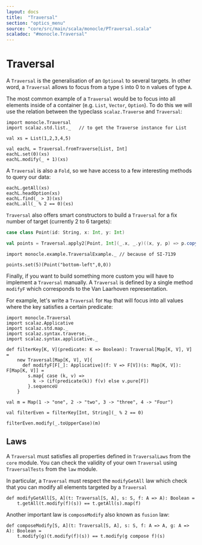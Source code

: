 ```yaml
---
layout: docs
title:  "Traversal"
section: "optics_menu"
source: "core/src/main/scala/monocle/PTraversal.scala"
scaladoc: "#monocle.Traversal"
---
```

# Traversal

A `Traversal` is the generalisation of an `Optional` to several targets. In other word, a `Traversal` allows
to focus from a type `S` into 0 to n values of type `A`.

The most common example of a `Traversal` would be to focus into all elements inside of a container (e.g. `List`, `Vector`, `Option`).
To do this we will use the relation between the typeclass `scalaz.Traverse` and `Traversal`:

```tut:silent
import monocle.Traversal
import scalaz.std.list._   // to get the Traverse instance for List

val xs = List(1,2,3,4,5)
```

```tut:book
val eachL = Traversal.fromTraverse[List, Int]
eachL.set(0)(xs)
eachL.modify(_ + 1)(xs)
```

A `Traversal` is also a `Fold`, so we have access to a few interesting methods to query our data:

```tut:book
eachL.getAll(xs)
eachL.headOption(xs)
eachL.find(_ > 3)(xs)
eachL.all(_ % 2 == 0)(xs)
```

`Traversal` also offers smart constructors to build a `Traversal` for a fix number of target (currently 2 to 6 targets):

```scala
case class Point(id: String, x: Int, y: Int)

val points = Traversal.apply2[Point, Int](_.x, _.y)((x, y, p) => p.copy(x = x, y = y))
```

```tut:invisible
import monocle.example.TraversalExample._ // because of SI-7139
```

```tut:book
points.set(5)(Point("bottom-left",0,0))
```

Finally, if you want to build something more custom you will have to implement a `Traversal` manually.
A `Traversal` is defined by a single method `modifyF` which corresponds to the Van Laarhoven representation.


For example, let's write a `Traversal` for `Map` that will focus into all values where the key satisfies a certain predicate:

```tut:silent
import monocle.Traversal
import scalaz.Applicative
import scalaz.std.map._
import scalaz.syntax.traverse._
import scalaz.syntax.applicative._

def filterKey[K, V](predicate: K => Boolean): Traversal[Map[K, V], V] =
    new Traversal[Map[K, V], V]{
      def modifyF[F[_]: Applicative](f: V => F[V])(s: Map[K, V]): F[Map[K, V]] =
        s.map{ case (k, v) =>
          k -> (if(predicate(k)) f(v) else v.pure[F])
        }.sequenceU
    }

val m = Map(1 -> "one", 2 -> "two", 3 -> "three", 4 -> "Four")
```

```tut:book
val filterEven = filterKey[Int, String](_ % 2 == 0)

filterEven.modify(_.toUpperCase)(m)
```

## Laws

A `Traversal` must satisfies all properties defined in `TraversalLaws` from the `core` module.
You can check the validity of your own `Traversal` using `TraversalTests` from the `law` module.


In particular, a `Traversal` must respect the `modifyGetAll` law which check that you can modify all elements targeted by a `Traversal`

```tut:silent
def modifyGetAll[S, A](t: Traversal[S, A], s: S, f: A => A): Boolean =
    t.getAll(t.modify(f)(s)) == t.getAll(s).map(f)
```

Another important law is `composeModify` also known as `fusion` law:

```tut:silent
def composeModify[S, A](t: Traversal[S, A], s: S, f: A => A, g: A => A): Boolean =
    t.modify(g)(t.modify(f)(s)) == t.modify(g compose f)(s)
```
